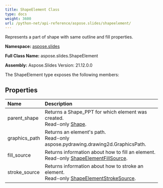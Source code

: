 ```yaml
---
title: ShapeElement Class
type: docs
weight: 3600
url: /python-net/api-reference/aspose.slides/shapeelement/
---
```


Represents a part of shape with same outline and fill properties.

**Namespace:** [aspose.slides](/slides/python-net/api-reference/aspose.slides/)

**Full Class Name:** aspose.slides.ShapeElement

**Assembly:**  Aspose.Slides Version: 21.12.0.0

The ShapeElement type exposes the following members:
## **Properties**
|**Name**|**Description**|
| :- | :- |
|parent_shape|Returns a Shape_PPT for which element was created.<br/>            Read-only [Shape](/python-net/api-reference/aspose.slides/shape/).|
|graphics_path|Returns an element's path.<br/>            Read-only aspose.pydrawing.drawing2d.GraphicsPath.|
|fill_source|Returns information about how to fill an element.<br/>            Read-only [ShapeElementFillSource](/python-net/api-reference/aspose.slides/shapeelementfillsource/).|
|stroke_source|Returns information about how to stroke an element.<br/>            Read-only [ShapeElementStrokeSource](/python-net/api-reference/aspose.slides/shapeelementstrokesource/).|
